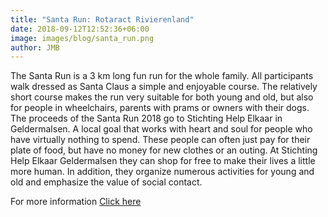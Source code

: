 ```yaml
---
title: "Santa Run: Rotaract Rivierenland"
date: 2018-09-12T12:52:36+06:00
image: images/blog/santa_run.png
author: JMB
---
```


The Santa Run is a 3 km long fun run for the whole family. All participants walk dressed as Santa Claus a simple and enjoyable course. The relatively short course makes the run very suitable for both young and old, but also for people in wheelchairs, parents with prams or owners with their dogs. The proceeds of the Santa Run 2018 go to Stichting Help Elkaar in Geldermalsen. A local goal that works with heart and soul for people who have virtually nothing to spend. These people can often just pay for their plate of food, but have no money for new clothes or an outing. At Stichting Help Elkaar Geldermalsen they can shop for free to make their lives a little more human. In addition, they organize numerous activities for young and old and emphasize the value of social contact.


For more information [Click here](https://rivierenland.rotarysantarun.nl/)
